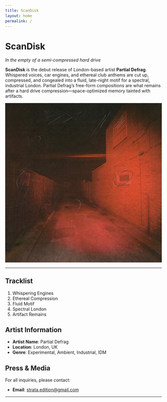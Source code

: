 ```yaml
---
title: ScanDisk
layout: home
permalink: /
---
```


# ScanDisk
*In the empty of a semi-compressed hard drive*

**ScanDisk** is the debut release of London-based artist **Partial Defrag**. Whispered voices, car engines, and ethereal club anthems are cut up, compressed, and congealed into a fluid, late-night motif for a spectral, industrial London. Partial Defrag’s free-form compositions are what remains after a hard drive compression—space-optimized memory tainted with artifacts.


<img src="/cover.jpg" alt="ScanDisk Cover" class="centered-image">

---

## Tracklist

1. Whispering Engines
2. Ethereal Compression
3. Fluid Motif
4. Spectral London
5. Artifact Remains


## Artist Information

- **Artist Name**: Partial Defrag
- **Location**: London, UK
- **Genre**: Experimental, Ambient, Industrial, IDM


## Press & Media

For all inquiries, please contact:

- **Email**: strata.edition@gmail.com

---
